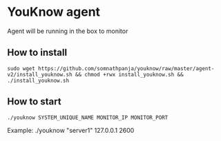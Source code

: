 # YouKnow agent
  Agent will be running in the box to monitor 

## How to install
  ```
  sudo wget https://github.com/somnathpanja/youknow/raw/master/agent-v2/install_youknow.sh && chmod +rwx install_youknow.sh && ./install_youknow.sh
```
## How to start

```
./youknow SYSTEM_UNIQUE_NAME MONITOR_IP MONITOR_PORT
```

Example: ./youknow "server1" 127.0.0.1 2600

